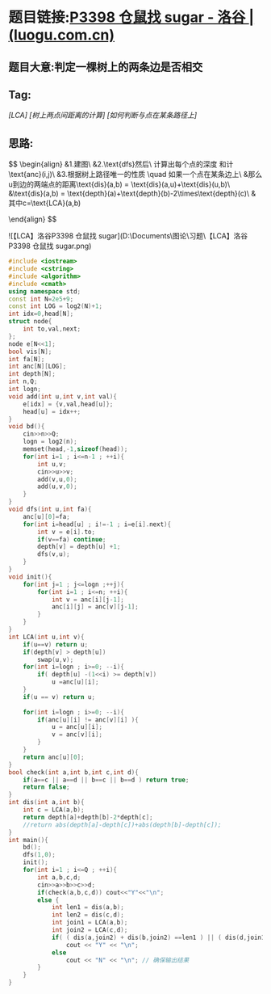 # 题目链接:[P3398 仓鼠找 sugar - 洛谷 | (luogu.com.cn)](https://www.luogu.com.cn/problem/P3398?contestId=186825)

## 题目大意:判定一棵树上的两条边是否相交

## **Tag:** 

*[LCA] [树上两点间距离的计算] [如何判断与点在某条路径上]*

## 思路:

$$
\begin{align}
&1.建图\\
&2.\text{dfs}然后\ 计算出每个点的深度 和计\text{anc}(i,j)\\
&3.根据树上路径唯一的性质 \quad 如果一个点在某条边上\\
&那么u到边的两端点的距离\text{dis}(a,b) = \text{dis}(a,u)+\text{dis}(u,b)\\
&\text{dis}(a,b) = \text{depth}(a)+\text{depth}(b)-2\times\text{depth}(c)\\
& 其中c=\text{LCA}(a,b)

\end{align}
$$

![【LCA】洛谷P3398 仓鼠找 sugar](D:\Documents\图论\习题\【LCA】洛谷P3398 仓鼠找 sugar.png)

```cpp
#include <iostream>
#include <cstring>
#include <algorithm>
#include <cmath>
using namespace std;
const int N=2e5+9;
const int LOG = log2(N)+1;
int idx=0,head[N];
struct node{
    int to,val,next;
};
node e[N<<1];
bool vis[N];
int fa[N];
int anc[N][LOG];
int depth[N];
int n,Q;
int logn;
void add(int u,int v,int val){
    e[idx] = {v,val,head[u]};
    head[u] = idx++;
}
void bd(){
    cin>>n>>Q;
    logn = log2(n);
    memset(head,-1,sizeof(head));
    for(int i=1 ; i<=n-1 ; ++i){
        int u,v;
        cin>>u>>v;
        add(v,u,0);
        add(u,v,0);
    }
}
void dfs(int u,int fa){
    anc[u][0]=fa;
    for(int i=head[u] ; i!=-1 ; i=e[i].next){
        int v = e[i].to;
        if(v==fa) continue;
        depth[v] = depth[u] +1;
        dfs(v,u);
    }
}
void init(){
    for(int j=1 ; j<=logn ;++j){
        for(int i=1 ; i<=n; ++i){
            int v = anc[i][j-1];
            anc[i][j] = anc[v][j-1];
        }
    }
}
int LCA(int u,int v){
    if(u==v) return u;
    if(depth[v] > depth[u])
        swap(u,v);
    for(int i=logn ; i>=0; --i){
        if( depth[u] -(1<<i) >= depth[v])
            u =anc[u][i];
    }
    if(u == v) return u;
    
    for(int i=logn ; i>=0; --i){
        if(anc[u][i] != anc[v][i] ){
            u = anc[u][i];
            v = anc[v][i];
        }
    }
    return anc[u][0];
}
bool check(int a,int b,int c,int d){
    if(a==c || a==d || b==c || b==d ) return true;
    return false;
}
int dis(int a,int b){
    int c = LCA(a,b);
    return depth[a]+depth[b]-2*depth[c];
    //return abs(depth[a]-depth[c])+abs(depth[b]-depth[c]);
}
int main(){
    bd();
    dfs(1,0);
    init();
    for(int i=1 ; i<=Q ; ++i){
        int a,b,c,d;
        cin>>a>>b>>c>>d;
        if(check(a,b,c,d)) cout<<"Y"<<"\n";
        else {
            int len1 = dis(a,b);
            int len2 = dis(c,d);
            int join1 = LCA(a,b);
            int join2 = LCA(c,d);
            if( ( dis(a,join2) + dis(b,join2) ==len1 ) || ( dis(d,join1) + dis(c,join1) ==len2) )
                cout << "Y" << "\n";
            else
                cout << "N" << "\n"; // 确保输出结果
        }
    }
}
```

